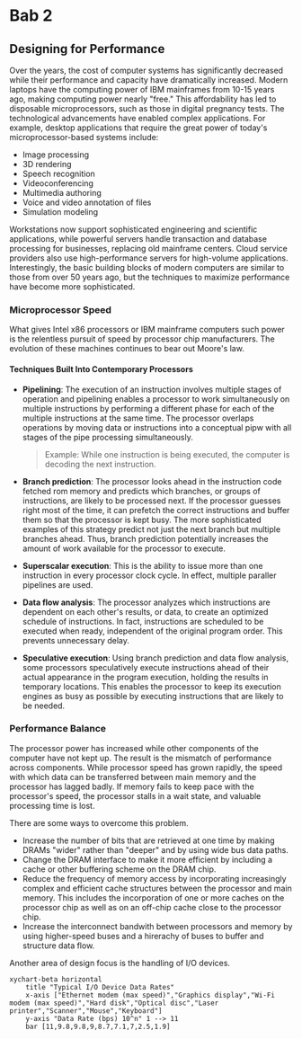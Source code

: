 # Bab 2

## Designing for Performance

Over the years, the cost of computer systems has significantly decreased while their performance and capacity have dramatically increased. Modern laptops have the computing power of IBM mainframes from 10-15 years ago, making computing power nearly "free." This affordability has led to disposable microprocessors, such as those in digital pregnancy tests. The technological advancements have enabled complex applications. For example, desktop applications that require the great power of today's microprocessor-based systems include:

- Image processing
- 3D rendering
- Speech recognition
- Videoconferencing
- Multimedia authoring
- Voice and video annotation of files
- Simulation modeling

Workstations now support sophisticated engineering and scientific applications, while powerful servers handle transaction and database processing for businesses, replacing old mainframe centers. Cloud service providers also use high-performance servers for high-volume applications. Interestingly, the basic building blocks of modern computers are similar to those from over 50 years ago, but the techniques to maximize performance have become more sophisticated.

### Microprocessor Speed

What gives Intel x86 processors or IBM mainframe computers such power is the relentless pursuit of speed by processor chip manufacturers. The evolution of these machines continues to bear out Moore's law.

#### Techniques Built Into Contemporary Processors

- **Pipelining**: The execution of an instruction involves multiple stages of operation and pipelining enables a processor to work simultaneously on multiple instructions by performing a different phase for each of the multiple instructions at the same time. The processor overlaps operations by moving data or instructions into a conceptual pipw with all stages of the pipe processing simultaneously.

  > Example: While one instruction is being executed, the computer is decoding the next instruction.

- **Branch prediction**: The processor looks ahead in the instruction code fetched rom memory and predicts which branches, or groups of instructions, are likely to be processed next. If the processor guesses right most of the time, it can prefetch the correct instructions and buffer them so that the processor is kept busy. The more sophisticated examples of this strategy predict not just the next branch but multiple branches ahead. Thus, branch prediction potentially increases the amount of work available for the processor to execute.
- **Superscalar execution**: This is the ability to issue more than one instruction in every processor clock cycle. In effect, multiple paraller pipelines are used.
- **Data flow analysis**: The processor analyzes which instructions are dependent on each other's results, or data, to create an optimized schedule of instructions. In fact, instructions are scheduled to be executed when ready, independent of the original program order. This prevents unnecessary delay.
- **Speculative execution**: Using branch prediction and data flow analysis, some processors speculatively execute instructions ahead of their actual appearance in the program execution, holding the results in temporary locations. This enables the processor to keep its execution engines as busy as possible by executing instructions that are likely to be needed.

### Performance Balance

The processor power has increased while other components of the computer have not kept up. The result is the mismatch of performance across components. While processor speed has grown rapidly, the speed with which data can be transferred between main memory and the processor has lagged badly. If memory fails to keep pace with the processor's speed, the processor stalls in a wait state, and valuable processing time is lost.

There are some ways to overcome this problem.

- Increase the number of bits that are retrieved at one time by making DRAMs "wider" rather than "deeper" and by using wide bus data paths.
- Change the DRAM interface to make it more efficient by including a cache or other buffering scheme on the DRAM chip.
- Reduce the frequency of memory access by incorporating increasingly complex and efficient cache structures between the processor and main memory. This includes the incorporation of one or more caches on the processor chip as well as on an off-chip cache close to the processor chip.
- Increase the interconnect bandwith between processors and memory by using higher-speed buses and a hirerachy of buses to buffer and structure data flow.

Another area of design focus is the handling of I/O devices.

```mermaid
xychart-beta horizontal
    title "Typical I/O Device Data Rates"
    x-axis ["Ethernet modem (max speed)","Graphics display","Wi-Fi modem (max speed)","Hard disk","Optical disc","Laser printer","Scanner","Mouse","Keyboard"]
    y-axis "Data Rate (bps) 10^n" 1 --> 11
    bar [11,9.8,9.8,9,8.7,7.1,7,2.5,1.9]
```
